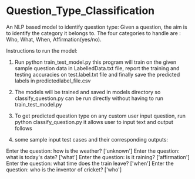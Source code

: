 # Question_Type_Classification
An NLP based model to identify question type: Given a question, the aim is to identify the category it belongs to. The four categories to handle are : Who, What, When, Affirmation(yes/no).

Instructions to run the model:

1. Run python train_test_model.py
  this program will train on the given sample question data in LabelledData.txt file, report the training and testing accuracies on test.label.txt file and finally save the predicted labels in predictedlabel_file.csv

2. The models will be trained and saved in models directory
  so classify_question.py can be run directly without having to run train_test_model.py
  
3. To get predicted question type on any custom user input question, run python  classify_question.py
  it allows user to input text and output follows
  
4. some sample input test cases and their corresponding outputs:

Enter the question: how is the weather?
['unknown']
Enter the question: what is today's date?
['what']
Enter the question: is it raining?
['affirmation']
Enter the question: what time does the train leave?
['when']
Enter the question: who is the inventor of cricket?
['who']
